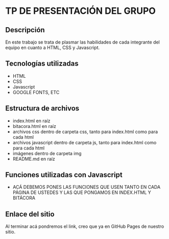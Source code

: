 # TP DE PRESENTACIÓN DEL GRUPO

## Descripción
En este trabajo se trata de plasmar las habilidades de cada integrante del equipo en cuanto a HTML, CSS y Javascript.

## Tecnologías utilizadas
- HTML
- CSS
- Javascript
- GOOGLE FONTS, ETC

## Estructura de archivos
- index.html en raíz
- bitacora.html en raíz
- archivos css dentro de carpeta css, tanto para index.html como para cada html
- archivos javascript dentro de carpeta js, tanto para index.html como para cada html
- imágenes dentro de carpeta img
- README.md en raíz

## Funciones utilizadas con Javascript
- ACÁ DEBEMOS PONES LAS FUNCIONES QUE USEN TANTO EN CADA PÁGINA DE USTEDES Y LAS QUE PONGAMOS EN INDEX.HTML Y BITÁCORA

## Enlace del sitio
Al terminar acá pondremos el link, creo que ya en GitHub Pages de nuestro sitio.
